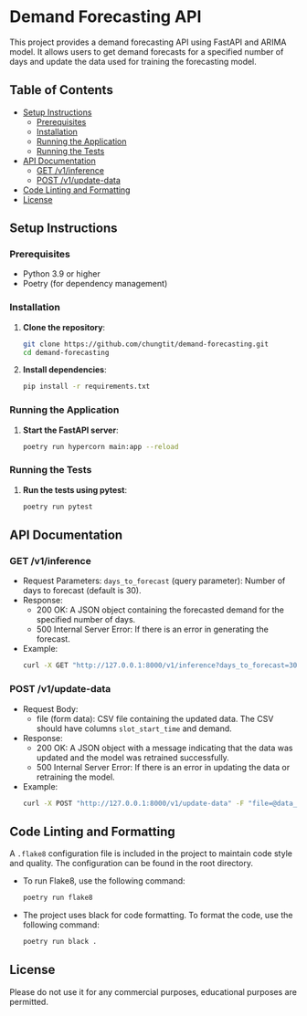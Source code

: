 # Demand Forecasting API

This project provides a demand forecasting API using FastAPI and ARIMA model. It allows users to get demand forecasts for a specified number of days and update the data used for training the forecasting model.

## Table of Contents

- [Setup Instructions](#setup-instructions)
  - [Prerequisites](#prerequisites)
  - [Installation](#installation)
  - [Running the Application](#running-the-application)
  - [Running the Tests](#running-the-tests)
- [API Documentation](#api-documentation)
  - [GET /v1/inference](#get-v1inference)
  - [POST /v1/update-data](#post-v1update-data)
- [Code Linting and Formatting](#code-linting-and-formatting)
- [License](#license)

## Setup Instructions

### Prerequisites

- Python 3.9 or higher
- Poetry (for dependency management)

### Installation

1. **Clone the repository**:
   ```sh
   git clone https://github.com/chungtit/demand-forecasting.git
   cd demand-forecasting
   ```
2. **Install dependencies**:
    ```sh
    pip install -r requirements.txt
    ```
### Running the Application
1.  **Start the FastAPI server**:
    ```sh
    poetry run hypercorn main:app --reload
    ```
### Running the Tests
1. **Run the tests using pytest**:
    ```sh
    poetry run pytest
    ```
## API Documentation
### GET /v1/inference
- Request Parameters: `days_to_forecast` (query parameter): Number of days to forecast (default is 30).
- Response: 
    - 200 OK: A JSON object containing the forecasted demand for the specified number of days.
    - 500 Internal Server Error: If there is an error in generating the forecast.
- Example:
    ```sh 
    curl -X GET "http://127.0.0.1:8000/v1/inference?days_to_forecast=30"
    ```
### POST /v1/update-data
- Request Body:
    - file (form data): CSV file containing the updated data. The CSV should have columns `slot_start_time` and demand.
- Response:
    - 200 OK: A JSON object with a message indicating that the data was updated and the model was retrained successfully.
    - 500 Internal Server Error: If there is an error in updating the data or retraining the model.
- Example:
    ```sh
    curl -X POST "http://127.0.0.1:8000/v1/update-data" -F "file=@data_training.csv"
    ```
## Code Linting and Formatting
A `.flake8` configuration file is included in the project to maintain code style and quality. The configuration can be found in the root directory.

- To run Flake8, use the following command:
     ```sh
    poetry run flake8
    ```
- The project uses black for code formatting. To format the code, use the following command:
    ```sh
    poetry run black .
    ```
## License
Please do not use it for any commercial purposes, educational purposes are permitted.